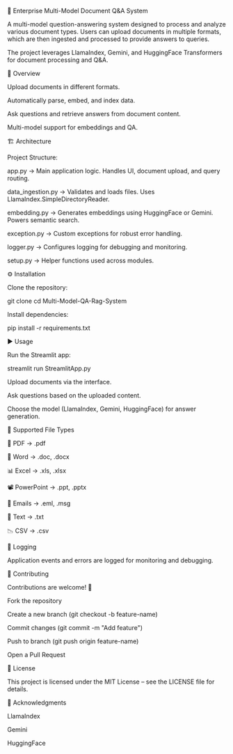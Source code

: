 📄 Enterprise Multi-Model Document Q&A System

A multi-model question-answering system designed to process and analyze various document types. Users can upload documents in multiple formats, which are then ingested and processed to provide answers to queries.

The project leverages LlamaIndex, Gemini, and HuggingFace Transformers for document processing and Q&A.

🚀 Overview

Upload documents in different formats.

Automatically parse, embed, and index data.

Ask questions and retrieve answers from document content.

Multi-model support for embeddings and QA.

🏗️ Architecture

Project Structure:

app.py → Main application logic. Handles UI, document upload, and query routing.

data_ingestion.py → Validates and loads files. Uses LlamaIndex.SimpleDirectoryReader.

embedding.py → Generates embeddings using HuggingFace or Gemini. Powers semantic search.

exception.py → Custom exceptions for robust error handling.

logger.py → Configures logging for debugging and monitoring.

setup.py → Helper functions used across modules.

⚙️ Installation

Clone the repository:

git clone <repository-url>
cd Multi-Model-QA-Rag-System


Install dependencies:

pip install -r requirements.txt

▶️ Usage

Run the Streamlit app:

streamlit run StreamlitApp.py


Upload documents via the interface.

Ask questions based on the uploaded content.

Choose the model (LlamaIndex, Gemini, HuggingFace) for answer generation.

📂 Supported File Types

📑 PDF → .pdf

📝 Word → .doc, .docx

📊 Excel → .xls, .xlsx

📽️ PowerPoint → .ppt, .pptx

📧 Emails → .eml, .msg

📄 Text → .txt

📉 CSV → .csv

📝 Logging

Application events and errors are logged for monitoring and debugging.

🤝 Contributing

Contributions are welcome! 🎉

Fork the repository

Create a new branch (git checkout -b feature-name)

Commit changes (git commit -m "Add feature")

Push to branch (git push origin feature-name)

Open a Pull Request

📜 License

This project is licensed under the MIT License – see the LICENSE
 file for details.

🙌 Acknowledgments

LlamaIndex

Gemini

HuggingFace
